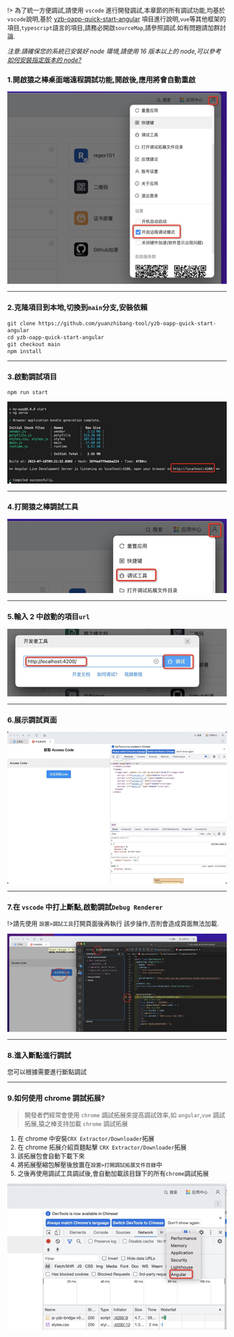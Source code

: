 !> 為了統一方便調試,請使用 `vscode` 進行開發調試,本章節的所有調試功能,均基於`vscode`說明,基於 <a href="https://github.com/yuanzhibang-tool/yzb-oapp-quick-start-angular" target="_blank">yzb-oapp-quick-start-angular</a> 項目進行說明,`vue`等其他框架的項目,`typescript`語言的項目,請務必開啟`sourceMap`,請參照調試.如有問題請加群討論.

_注意:請確保您的系統已安裝好 node 環境,請使用 16 版本以上的 node,可以參考[如何安裝指定版本的 node?](/#/question/how-to-install-node-version-specified ':ignore')_

### 1.開啟猿之棒桌面端遠程調試功能,開啟後,應用將會自動重啟

![開啟猿之棒桌面端遠程調試功能](../images/20220718173345.jpg ':size=500')

---

### 2.克隆項目到本地,切換到`main`分支,安裝依賴

```shell
git clone https://github.com/yuanzhibang-tool/yzb-oapp-quick-start-angular
cd yzb-oapp-quick-start-angular
git checkout main
npm install
```

---

### 3.啟動調試項目

```shell
npm run start
```

![啟動調試項目](../images/1658136140277.jpg ':size=700')

---

### 4.打開猿之棒調試工具

![打開猿之棒調試工具](../images/1658135684767.jpg ':size=700')

---

### 5.輸入 2 中啟動的項目`url`

![輸入url](../images/1658136323277.jpg ':size=700')

---

### 6.展示調試頁面

![展示調試頁面](../images/1658136583251.jpg ':size=700')

---

### 7.在 `vscode` 中打上斷點,啟動調試`Debug Renderer`

!>請先使用 `設置>調試工具`打開頁面後再執行 該步操作,否則會造成頁面無法加載.

![打上斷點](../images/20220718175515.jpg ':size=700')

---

### 8.進入斷點進行調試

您可以根據需要進行斷點調試

---

### 9.如何使用 chrome 調試拓展?

> 開發者們經常會使用 `chrome` 調試拓展來提高調試效率,如 `angular`,`vue` 調試拓展,猿之棒支持加載 `chrome` 調試拓展

1. 在 chrome 中安裝`CRX Extractor/Downloader`拓展
2. 在 chrome 拓展介紹頁麵點擊 `CRX Extractor/Downloader`拓展
3. 該拓展包會自動下載下來
4. 將拓展壓縮包解壓後放置在`設置>打開調試拓展文件目錄`中
5. 之後再使用調試工具調試後,會自動加載該目錄下的所有`chrome`調試拓展

![調試拓展](../images/1658139335141.jpg ':size=700')
